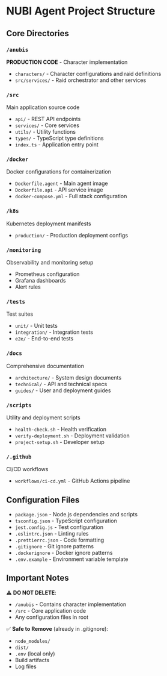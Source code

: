 # NUBI Agent Project Structure

## Core Directories

### `/anubis`
**PRODUCTION CODE** - Character implementation
- `characters/` - Character configurations and raid definitions
- `src/services/` - Raid orchestrator and other services

### `/src`
Main application source code
- `api/` - REST API endpoints
- `services/` - Core services
- `utils/` - Utility functions
- `types/` - TypeScript type definitions
- `index.ts` - Application entry point

### `/docker`
Docker configurations for containerization
- `Dockerfile.agent` - Main agent image
- `Dockerfile.api` - API service image
- `docker-compose.yml` - Full stack configuration

### `/k8s`
Kubernetes deployment manifests
- `production/` - Production deployment configs

### `/monitoring`
Observability and monitoring setup
- Prometheus configuration
- Grafana dashboards
- Alert rules

### `/tests`
Test suites
- `unit/` - Unit tests
- `integration/` - Integration tests
- `e2e/` - End-to-end tests

### `/docs`
Comprehensive documentation
- `architecture/` - System design documents
- `technical/` - API and technical specs
- `guides/` - User and deployment guides

### `/scripts`
Utility and deployment scripts
- `health-check.sh` - Health verification
- `verify-deployment.sh` - Deployment validation
- `project-setup.sh` - Developer setup

### `/.github`
CI/CD workflows
- `workflows/ci-cd.yml` - GitHub Actions pipeline

## Configuration Files

- `package.json` - Node.js dependencies and scripts
- `tsconfig.json` - TypeScript configuration
- `jest.config.js` - Test configuration
- `.eslintrc.json` - Linting rules
- `.prettierrc.json` - Code formatting
- `.gitignore` - Git ignore patterns
- `.dockerignore` - Docker ignore patterns
- `.env.example` - Environment variable template

## Important Notes

⚠️ **DO NOT DELETE**:
- `/anubis` - Contains character implementation
- `/src` - Core application code
- Any configuration files in root

✅ **Safe to Remove** (already in .gitignore):
- `node_modules/`
- `dist/`
- `.env` (local only)
- Build artifacts
- Log files
